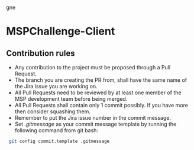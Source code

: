 gne
# MSPChallenge-Client

## Contribution rules
- Any contribution to the project must be proposed through a Pull Request.
- The branch you are creating the PR from, shall have the same name of the Jira issue you are working on.
- All Pull Requests need to be reviewed by at least one member of the MSP development team before being merged.
- All Pull Requests shall contain only 1 commit possibly. If you have more then consider squashing them.
- Remember to put the Jira issue number in the commit message.
- Set _.gitmessage_ as your commit message template by running the following command from git bash:
```sh
 git config commit.template .gitmessage
```
